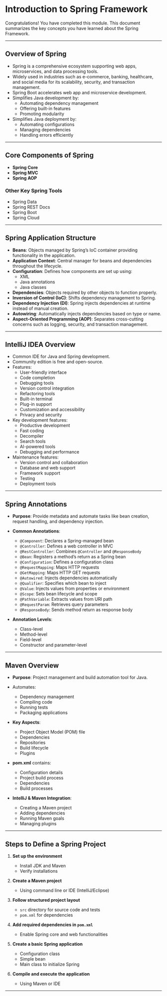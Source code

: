 # Introduction to Spring Framework

Congratulations! You have completed this module. This document summarizes the key concepts you have learned about the Spring Framework.

---

## Overview of Spring

- Spring is a comprehensive ecosystem supporting web apps, microservices, and data processing tools.
- Widely used in industries such as e-commerce, banking, healthcare, and social media for its scalability, security, and transaction management.
- Spring Boot accelerates web app and microservice development.
- Simplifies Java development by:
  - Automating dependency management
  - Offering built-in features
  - Promoting modularity
- Simplifies Java deployment by:
  - Automating configurations
  - Managing dependencies
  - Handling errors efficiently

---

## Core Components of Spring

- **Spring Core**
- **Spring MVC**
- **Spring AOP**

### Other Key Spring Tools

- Spring Data
- Spring REST Docs
- Spring Boot
- Spring Cloud

---

## Spring Application Structure

- **Beans**: Objects managed by Spring’s IoC container providing functionality in the application.
- **Application Context**: Central manager for beans and dependencies throughout the lifecycle.
- **Configuration**: Defines how components are set up using:
  - XML
  - Java annotations
  - Java classes
- **Dependencies**: Objects required by other objects to function properly.
- **Inversion of Control (IoC)**: Shifts dependency management to Spring.
- **Dependency Injection (DI)**: Spring injects dependencies at runtime instead of manual creation.
- **Autowiring**: Automatically injects dependencies based on type or name.
- **Aspect-Oriented Programming (AOP)**: Separates cross-cutting concerns such as logging, security, and transaction management.

---

## IntelliJ IDEA Overview

- Common IDE for Java and Spring development.
- Community edition is free and open-source.
- Features:
  - User-friendly interface
  - Code completion
  - Debugging tools
  - Version control integration
  - Refactoring tools
  - Built-in terminal
  - Plug-in support
  - Customization and accessibility
  - Privacy and security
- Key development features:
  - Productive development
  - Fast coding
  - Decompiler
  - Search tools
  - AI-powered tools
  - Debugging and performance
- Maintenance features:
  - Version control and collaboration
  - Database and web support
  - Framework support
  - Testing
  - Deployment tools

---

## Spring Annotations

- **Purpose**: Provide metadata and automate tasks like bean creation, request handling, and dependency injection.
- **Common Annotations**:
  - `@Component`: Declares a Spring-managed bean
  - `@Controller`: Defines a web controller in MVC
  - `@RestController`: Combines `@Controller` and `@ResponseBody`
  - `@Bean`: Registers a method’s return as a Spring bean
  - `@Configuration`: Defines a configuration class
  - `@RequestMapping`: Maps HTTP requests
  - `@GetMapping`: Maps HTTP GET requests
  - `@Autowired`: Injects dependencies automatically
  - `@Qualifier`: Specifies which bean to inject
  - `@Value`: Injects values from properties or environment
  - `@Scope`: Sets bean lifecycle and scope
  - `@PathVariable`: Extracts values from URI path
  - `@RequestParam`: Retrieves query parameters
  - `@ResponseBody`: Sends method return as response body

- **Annotation Levels**:
  - Class-level
  - Method-level
  - Field-level
  - Constructor and parameter-level

---

## Maven Overview

- **Purpose**: Project management and build automation tool for Java.
- Automates:
  - Dependency management
  - Compiling code
  - Running tests
  - Packaging applications
- **Key Aspects**:
  - Project Object Model (POM) file
  - Dependencies
  - Repositories
  - Build lifecycle
  - Plugins
- **pom.xml** contains:
  - Configuration details
  - Project build process
  - Dependencies
  - Build processes

- **IntelliJ & Maven Integration**:
  - Creating a Maven project
  - Adding dependencies
  - Running Maven goals
  - Managing plugins

---

## Steps to Define a Spring Project

1. **Set up the environment**  
   - Install JDK and Maven  
   - Verify installations

2. **Create a Maven project**  
   - Using command line or IDE (IntelliJ/Eclipse)

3. **Follow structured project layout**  
   - `src` directory for source code and tests  
   - `pom.xml` for dependencies

4. **Add required dependencies in `pom.xml`**  
   - Enable Spring core and web functionalities

5. **Create a basic Spring application**  
   - Configuration class  
   - Simple bean  
   - Main class to initialize Spring

6. **Compile and execute the application**  
   - Using Maven or IDE

---
